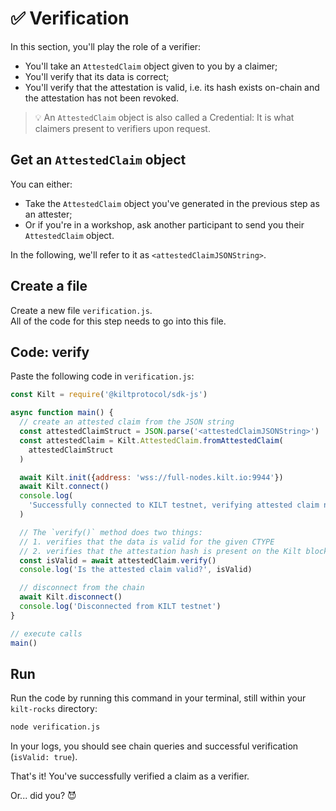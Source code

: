 # ✅ Verification

In this section, you'll play the role of a <span class="label-role verifier">verifier</span>:

- You'll take an `AttestedClaim` object given to you by a <span class="label-role claimer">claimer</span>;
- You'll verify that its data is correct;
- You'll verify that the attestation is valid, i.e. its hash exists on-chain and the attestation has not been revoked.

> 💡 An `AttestedClaim` object is also called a Credential: It is what <span class="label-role claimer">claimers</span> present to <span class="label-role verifier">verifiers</span> upon request.

## Get an `AttestedClaim` object

You can either:

- Take the `AttestedClaim` object you've generated in the previous step as an <span class="label-role attester">attester</span>;
- Or if you're in a workshop, ask another participant to send you their `AttestedClaim` object.

In the following, we'll refer to it as `<attestedClaimJSONString>`.

## Create a file

Create a new file `verification.js`.  
All of the code for this step needs to go into this file.

## Code: verify

Paste the following code in `verification.js`:

<!-- copy and paste verifyClaim_example from 5_verification.ts -->

```javascript
const Kilt = require('@kiltprotocol/sdk-js')

async function main() {
  // create an attested claim from the JSON string
  const attestedClaimStruct = JSON.parse('<attestedClaimJSONString>')
  const attestedClaim = Kilt.AttestedClaim.fromAttestedClaim(
    attestedClaimStruct
  )

  await Kilt.init({address: 'wss://full-nodes.kilt.io:9944'})
  await Kilt.connect()
  console.log(
    'Successfully connected to KILT testnet, verifying attested claim next...'
  )

  // The `verify()` method does two things:
  // 1. verifies that the data is valid for the given CTYPE
  // 2. verifies that the attestation hash is present on the Kilt blockchain and that the attestation has not been revoked
  const isValid = await attestedClaim.verify()
  console.log('Is the attested claim valid?', isValid)

  // disconnect from the chain
  await Kilt.disconnect()
  console.log('Disconnected from KILT testnet')
}

// execute calls
main()
```

## Run

Run the code by running this command in your terminal, still within your `kilt-rocks` directory:

```bash
node verification.js
```

In your logs, you should see chain queries and successful verification (`isValid: true`).

That's it!
You've successfully verified a claim as a <span class="label-role verifier">verifier</span>.

Or... did you? 😈
